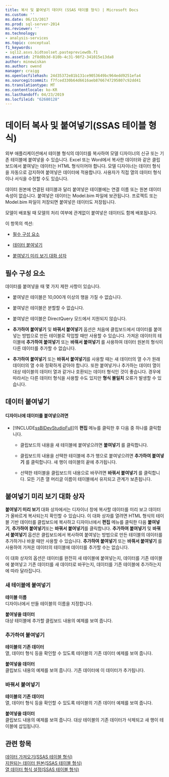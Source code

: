 ```yaml
---
title: 복사 및 붙여넣기 데이터 (SSAS 테이블 형식) | Microsoft Docs
ms.custom: ''
ms.date: 06/13/2017
ms.prod: sql-server-2014
ms.reviewer: ''
ms.technology:
- analysis-services
ms.topic: conceptual
f1_keywords:
- sql12.asvs.bidtoolset.pastepreviewdb.f1
ms.assetid: 2f8d8b3d-810b-4c31-98f2-341015e13da8
author: minewiskan
ms.author: owend
manager: craigg
ms.openlocfilehash: 24d35372e81b131ce9053649bc964edd9251efa4
ms.sourcegitcommit: f7fced330b64d6616aeb8766747295807c92dd41
ms.translationtype: MT
ms.contentlocale: ko-KR
ms.lasthandoff: 04/23/2019
ms.locfileid: "62680128"
---
```

# <a name="copy-and-paste-data-ssas-tabular"></a>데이터 복사 및 붙여넣기(SSAS 테이블 형식)
  외부 애플리케이션에서 테이블 형식의 데이터를 복사하여 모델 디자이너의 신규 또는 기존 테이블에 붙여넣을 수 있습니다. Excel 또는 Word에서 복사한 데이터와 같은 클립보드에서 붙여넣는 데이터는 HTML 형식이어야 합니다. 모델 디자이너는 데이터 형식을 자동으로 감지하여 붙여넣은 데이터에 적용합니다. 사용자가 직접 열의 데이터 형식이나 서식을 수정할 수도 있습니다.  
  
 데이터 원본에 연결된 테이블과 달리 붙여넣은 테이블에는 연결 이름 또는 원본 데이터 속성이 없습니다. 붙여넣은 데이터는 Model.bim 파일에 보관됩니다. 프로젝트 또는 Model.bim 파일이 저장되면 붙여넣은 데이터도 저장됩니다.  
  
 모델이 배포될 때 모델의 처리 여부에 관계없이 붙여넣은 데이터도 함께 배포됩니다.  
  
 이 항목의 섹션:  
  
-   [필수 구성 요소](#bkmk_prerequisites)  
  
-   [데이터 붙여넣기](#bkmk_paste_data)  
  
-   [붙여넣기 미리 보기 대화 상자](#bkmk_paste_preview)  
  
##  <a name="bkmk_prerequisites"></a> 필수 구성 요소  
 데이터를 붙여넣을 때 몇 가지 제한 사항이 있습니다.  
  
-   붙여넣은 테이블은 10,000개 이상의 행을 가질 수 없습니다.  
  
-   붙여넣은 테이블은 분할할 수 없습니다.  
  
-   붙여넣은 테이블은 DirectQuery 모드에서 지원되지 않습니다.  
  
-   **추가하여 붙여넣기** 및 **바꿔서 붙여넣기** 옵션은 처음에 클립보드에서 데이터를 붙여넣는 방법으로 만든 테이블로 작업할 때만 사용할 수 있습니다. 가져온 데이터의 테이블에 **추가하여 붙여넣기** 또는 **바꿔서 붙여넣기** 를 사용하여 데이터 원본의 형식이 다른 데이터를 추가할 수 없습니다.  
  
-   **추가하여 붙여넣기** 또는 **바꿔서 붙여넣기**를 사용할 때는 새 데이터의 열 수가 원래 데이터의 열 수와 정확하게 같아야 합니다. 또한 붙여넣거나 추가하는 데이터 열이 대상 테이블의 데이터 열과 같거나 호환되는 데이터 형식인 것이 좋습니다. 경우에 따라서는 다른 데이터 형식을 사용할 수도 있지만 **형식 불일치** 오류가 발생할 수 있습니다.  
  
##  <a name="bkmk_paste_data"></a> 데이터 붙여넣기  
  
#### <a name="to-paste-data-into-the-designer"></a>디자이너에 데이터를 붙여넣으려면  
  
-   [!INCLUDE[ssBIDevStudioFull](../includes/ssbidevstudiofull-md.md)]의 **편집** 메뉴를 클릭한 후 다음 중 하나를 클릭합니다.  
  
    -   클립보드의 내용을 새 테이블에 붙여넣으려면 **붙여넣기** 를 클릭합니다.  
  
    -   클립보드의 내용을 선택한 테이블에 추가 행으로 붙여넣으려면 **추가하여 붙여넣기** 를 클릭합니다. 새 행이 테이블의 끝에 추가됩니다.  
  
    -   선택한 테이블을 클립보드의 내용으로 바꾸려면 **바꿔서 붙여넣기** 를 클릭합니다. 모든 기존 열 머리글 이름이 테이블에서 유지되고 관계가 보존됩니다.  
  
##  <a name="bkmk_paste_preview"></a> 붙여넣기 미리 보기 대화 상자  
 **붙여넣기 미리 보기** 대화 상자에서는 디자이너 창에 복사할 데이터를 미리 보고 데이터가 올바르게 복사되는지 확인할 수 있습니다. 이 대화 상자를 열려면 HTML 형식의 테이블 기반 데이터를 클립보드에 복사하고 디자이너에서 **편집** 메뉴를 클릭한 다음 **붙여넣기**, **추가하여 붙여넣기**또는 **바꿔서 붙여넣기**를 클릭합니다. **추가하여 붙여넣기** 및 **바꿔서 붙여넣기** 옵션은 클립보드에서 복사하여 붙여넣는 방법으로 만든 테이블의 데이터를 추가하거나 바꿀 때만 사용할 수 있습니다. **추가하여 붙여넣기** 또는 **바꿔서 붙여넣기** 를 사용하여 가져온 데이터의 테이블에 데이터를 추가할 수는 없습니다.  
  
 이 대화 상자의 옵션은 데이터를 완전히 새 테이블에 붙여넣는지, 데이터를 기존 테이블에 붙여넣고 기존 데이터를 새 데이터로 바꾸는지, 데이터를 기존 테이블에 추가하는지에 따라 달라집니다.  
  
### <a name="paste-to-new-table"></a>새 테이블에 붙여넣기  
 **테이블 이름**  
 디자이너에서 만들 테이블의 이름을 지정합니다.  
  
 **붙여넣을 데이터**  
 대상 테이블에 추가할 클립보드 내용의 예제를 보여 줍니다.  
  
### <a name="paste-append"></a>추가하여 붙여넣기  
 **테이블의 기존 데이터**  
 열, 데이터 형식 등을 확인할 수 있도록 테이블의 기존 데이터 예제를 보여 줍니다.  
  
 **붙여넣을 데이터**  
 클립보드 내용의 예제를 보여 줍니다. 기존 데이터에 이 데이터가 추가됩니다.  
  
### <a name="paste-replace"></a>바꿔서 붙여넣기  
 **테이블의 기존 데이터**  
 열, 데이터 형식 등을 확인할 수 있도록 테이블의 기존 데이터 예제를 보여 줍니다.  
  
 **붙여넣을 데이터**  
 클립보드 내용의 예제를 보여 줍니다. 대상 테이블의 기존 데이터가 삭제되고 새 행이 테이블에 삽입됩니다.  
  
## <a name="see-also"></a>관련 항목  
 [데이터 가져오기&#40;SSAS 테이블 형식&#41;](import-data-ssas-tabular.md)   
 [지원되는 데이터 원본&#40;SSAS 테이블 형식&#41;](tabular-models/data-sources-supported-ssas-tabular.md)   
 [열 데이터 형식 설정&#40;SSAS 테이블 형식&#41;](tabular-models/set-the-data-type-of-a-column-ssas-tabular.md)  
  
  
